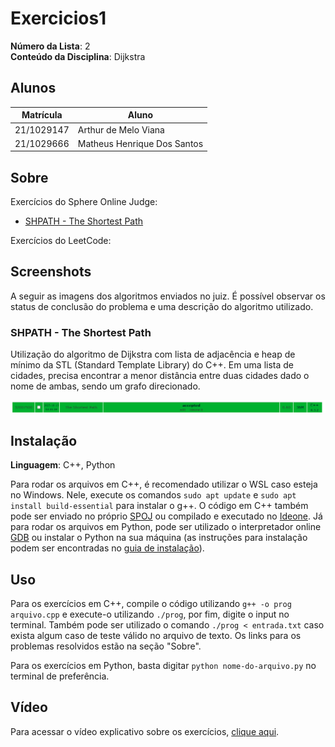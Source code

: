 # Exercicios1

**Número da Lista**: 2<br>
**Conteúdo da Disciplina**: Dijkstra<br>

## Alunos

| Matrícula  | Aluno                       |
| ---------- | --------------------------- |
| 21/1029147 | Arthur de Melo Viana        |
| 21/1029666 | Matheus Henrique Dos Santos |

## Sobre

Exercícios do Sphere Online Judge:

- [SHPATH - The Shortest Path](https://www.spoj.com/problems/SHPATH/)

Exercícios do LeetCode:


## Screenshots

A seguir as imagens dos algoritmos enviados no juiz. É possível observar os status de conclusão do problema e uma descrição do algoritmo utilizado.

### SHPATH - The Shortest Path

Utilização do algoritmo de Dijkstra com lista de adjacência e heap de mínimo da STL (Standard Template Library) do C++. Em uma lista de cidades, precisa encontrar a menor distância entre duas cidades dado o nome de ambas, sendo um grafo direcionado.

![Imagem SHPATH](assets/SHPATH.png)

## Instalação

**Linguagem**: C++, Python<br>

Para rodar os arquivos em C++, é recomendado utilizar o WSL caso esteja no Windows. Nele, execute os comandos `sudo apt update` e `sudo apt install build-essential` para instalar o g++. O código em C++ também pode ser enviado no próprio [SPOJ](https://www.spoj.com/) ou compilado e executado no [Ideone](https://ideone.com/). Já para rodar os arquivos em Python, pode ser utilizado o interpretador online [GDB](https://www.onlinegdb.com/) ou instalar o Python na sua máquina (as instruções para instalação podem ser encontradas no [guia de instalação](https://wiki.python.org/moin/BeginnersGuide/Download)).

## Uso

Para os exercícios em C++, compile o código utilizando `g++ -o prog arquivo.cpp` e execute-o utilizando `./prog`, por fim, digite o input no terminal. Também pode ser utilizado o comando `./prog < entrada.txt` caso exista algum caso de teste válido no arquivo de texto. Os links para os problemas resolvidos estão na seção "Sobre".

Para os exercícios em Python, basta digitar `python nome-do-arquivo.py` no terminal de preferência.

## Vídeo

Para acessar o vídeo explicativo sobre os exercícios, [clique aqui]().
